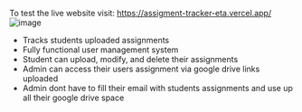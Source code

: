 To test the live website visit: https://assigment-tracker-eta.vercel.app/
![image](https://github.com/Timpotz/assigment_tracker/assets/69675848/e83c4ead-897a-4f6d-9ab0-f76e4ec84933)

- Tracks students uploaded assignments
- Fully functional user management system
- Student can upload, modify, and delete their assignments
- Admin can access their users assignment via google drive links uploaded
- Admin dont have to fill their email with students assignments and use up all their google drive space
